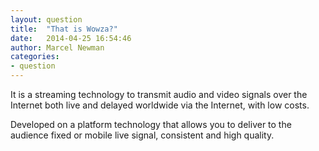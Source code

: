 ```yaml
---
layout: question
title:  "That is Wowza?"
date:   2014-04-25 16:54:46
author: Marcel Newman
categories:
- question
---
```

It is a streaming technology to transmit audio and video signals over the Internet both live and delayed worldwide via the Internet, with low costs.

Developed on a platform technology that allows you to deliver to the audience fixed or mobile live signal, consistent and high quality.
